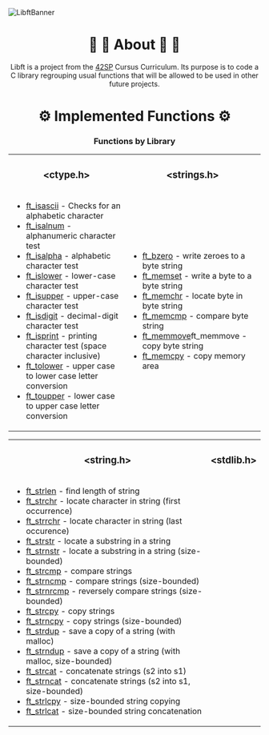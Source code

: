 ![LibftBanner](https://user-images.githubusercontent.com/35619327/134813367-ca46af20-5f3e-4a3f-b3a5-efc47b5d5df1.png)

<h1 align="center"> 🔹 🔷 About 🔷 🔹</h1>

<p align="center"> Libft is a project from the <a href="https://www.42sp.org.br">42SP</a> Cursus Curriculum. Its purpose is to code a C library regrouping usual functions that will be allowed to be used in other future projects. </p>


<h1 align="center"> ⚙️ Implemented Functions ⚙️ </h1>
<h3 align="center"> Functions by Library </h3>
<table border="0" align="center">
  <tr>
    <td><h3 align="center"> &lt;ctype.h&gt; </h3></td>
    <td><h3 align="center"> &lt;strings.h&gt; </h3></td>
  </tr>
  <tr>
    <td>
      <ul>
        <li><a href="https://github.com/Firemanarg/Libft/blob/main/ft_isascii.c">ft_isascii</a> - Checks for an alphabetic character</li>
        <li><a href="https://github.com/Firemanarg/Libft/blob/main/ft_isalnum.c">ft_isalnum</a> - alphanumeric character test</li>
        <li><a href="https://github.com/Firemanarg/Libft/blob/main/ft_isalpha.c">ft_isalpha</a> - alphabetic character test</li>
        <li><a href="https://github.com/Firemanarg/Libft/blob/main/ft_islower.c">ft_islower</a> - lower-case character test</li>
        <li><a href="https://github.com/Firemanarg/Libft/blob/main/ft_isupper.c">ft_isupper</a> - upper-case character test</li>
        <li><a href="https://github.com/Firemanarg/Libft/blob/main/ft_isdigit.c">ft_isdigit</a> - decimal-digit character test</li>
        <li><a href="https://github.com/Firemanarg/Libft/blob/main/ft_isprint.c">ft_isprint</a> - printing character test (space character inclusive)</li>
        <li><a href="https://github.com/Firemanarg/Libft/blob/main/ft_tolower.c">ft_tolower</a> - upper case to lower case letter conversion</li>
        <li><a href="https://github.com/Firemanarg/Libft/blob/main/ft_toupper.c">ft_toupper</a> - lower case to upper case letter conversion</li>
      </ul>
    </td>
    <td>
      <ul>
        <li><a href="https://github.com/Firemanarg/Libft/blob/main/ft_bzero.c">ft_bzero</a> - write zeroes to a byte string</li>
        <li><a href="https://github.com/Firemanarg/Libft/blob/main/ft_memset.c">ft_memset</a> - write a byte to a byte string</li>
        <li><a href="https://github.com/Firemanarg/Libft/blob/main/ft_memchr.c">ft_memchr</a> - locate byte in byte string</li>
        <li><a href="https://github.com/Firemanarg/Libft/blob/main/ft_memcmp.c">ft_memcmp</a> - compare byte string</li>
        <li><a href="https://github.com/Firemanarg/Libft/blob/main/ft_memmove.c">ft_memmove</a>ft_memmove - copy byte string</li>
        <li><a href="https://github.com/Firemanarg/Libft/blob/main/ft_memcpy.c">ft_memcpy</a> - copy memory area</li>
      </ul>
    </td>
  </tr>
</table>

<table border="0" align="center">
  <tr>
    <td><h3 align="center"> &lt;string.h&gt; </h3></td>
    <td><h3 align="center"> &lt;stdlib.h&gt; </h3></td>
  </tr>
  <tr>
    <td>
      <ul>
        <li><a href="https://github.com/Firemanarg/Libft/blob/main/ft_strlen.c">ft_strlen</a> - find length of string</li>
        <li><a href="https://github.com/Firemanarg/Libft/blob/main/ft_strchr.c">ft_strchr</a> - locate character in string (first occurrence)</li>
        <li><a href="https://github.com/Firemanarg/Libft/blob/main/ft_strrchr.c">ft_strrchr</a> - locate character in string (last occurence)</li>
        <li><a href="https://github.com/Firemanarg/Libft/blob/main/ft_strstr.c">ft_strstr</a> - locate a substring in a string</li>
        <li><a href="https://github.com/Firemanarg/Libft/blob/main/ft_strnstr.c">ft_strnstr</a> - locate a substring in a string (size-bounded)</li>
        <li><a href="https://github.com/Firemanarg/Libft/blob/main/ft_strcmp.c">ft_strcmp</a> - compare strings</li>
        <li><a href="https://github.com/Firemanarg/Libft/blob/main/ft_strncmp.c">ft_strncmp</a> - compare strings (size-bounded)</li>
        <li><a href="https://github.com/Firemanarg/Libft/blob/main/ft_strnrcmp.c">ft_strnrcmp</a> - reversely compare strings (size-bounded)</li>
        <li><a href="https://github.com/Firemanarg/Libft/blob/main/ft_strcpy.c">ft_strcpy</a> - copy strings</li>
        <li><a href="https://github.com/Firemanarg/Libft/blob/main/ft_strncpy.c">ft_strncpy</a> - copy strings (size-bounded)</li>
        <li><a href="https://github.com/Firemanarg/Libft/blob/main/ft_strdup.c">ft_strdup</a> - save a copy of a string (with malloc)</li>
        <li><a href="https://github.com/Firemanarg/Libft/blob/main/ft_strndup.c">ft_strndup</a> - save a copy of a string (with malloc, size-bounded)</li>
        <li><a href="https://github.com/Firemanarg/Libft/blob/main/ft_strcat.c">ft_strcat</a> - concatenate strings (s2 into s1)</li>
        <li><a href="https://github.com/Firemanarg/Libft/blob/main/ft_strncat.c">ft_strncat</a> - concatenate strings (s2 into s1, size-bounded)</li>
        <li><a href="https://github.com/Firemanarg/Libft/blob/main/ft_strlcpy.c">ft_strlcpy</a> - size-bounded string copying</li>
        <li><a href="https://github.com/Firemanarg/Libft/blob/main/ft_strlcat.c">ft_strlcat</a> - size-bounded string concatenation</li>
      </ul>
    <td>
  </tr>
</table>
